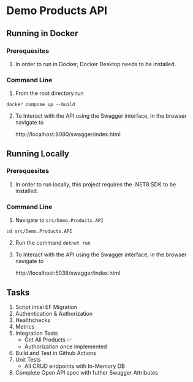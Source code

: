 # Demo Products API

## Running in Docker

### Prerequesites
1.  In order to run in Docker, Docker Desktop needs to be installed.

### Command Line
1.  From the root directory run
```
docker compose up --build
```

2.  To Interact with the API using the Swagger interface,
    in the browser navigate to 
    
    http://localhost:8080/swagger/index.html

## Running Locally

### Prerequesites
1.  In order to run locally, this project requires the .NET8 SDK to be installed.

### Command Line
1.  Navigate to `src/Demo.Products.API`
```
cd src/Demo.Products.API
```
2.  Run the command `dotnet run`

3.  To Interact with the API using the Swagger interface,
    in the browser navigate to 
    
    http://localhost:5038/swagger/index.html

## Tasks
1.  Script intial EF Migration
2.  Authentication & Authorization
3.  Healthchecks
4.  Metrics
5.  Integration Tests
    -  Get All Products  ✅
    -  Authorization once implemented 
6.  Build and Test in Github Actions 
7.  Unit Tests
    - All CRUD endpoints with In-Memory DB 
7.  Complete Open API spec with futher Swagger Attributes 
